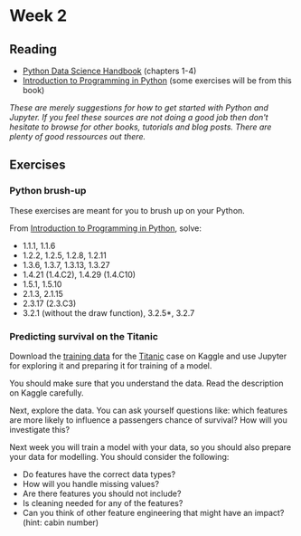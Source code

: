 # Week 2
## Reading
- [Python Data Science Handbook](https://jakevdp.github.io/PythonDataScienceHandbook/) (chapters 1-4)
- [Introduction to Programming in Python](https://introcs.cs.princeton.edu/python/home/) (some exercises will be from this book)

_These are merely suggestions for how to get started with Python and Jupyter. If you feel these sources are not doing a good job then don't hesitate to browse for other books, tutorials and blog posts. There are plenty of good ressources out there._

## Exercises
### Python brush-up
These exercises are meant for you to brush up on your Python.

From [Introduction to Programming in Python](https://introcs.cs.princeton.edu/python/home/), solve:

- 1.1.1, 1.1.6
- 1.2.2, 1.2.5, 1.2.8, 1.2.11
- 1.3.6, 1.3.7, 1.3.13, 1.3.27
- 1.4.21 (1.4.C2), 1.4.29 (1.4.C10)
- 1.5.1, 1.5.10
- 2.1.3, 2.1.15
- 2.3.17 (2.3.C3)
- 3.2.1 (without the draw function), 3.2.5*, 3.2.7

### Predicting survival on the Titanic
Download the [training data](https://github.com/patrickcording/02807-comp-tools/blob/master/docker/work/data/titanic_train.csv) for the [Titanic](https://www.kaggle.com/c/titanic/overview) case on Kaggle and use Jupyter for exploring it and preparing it for training of a model. 

You should make sure that you understand the data. Read the description on Kaggle carefully. 

Next, explore the data. You can ask yourself questions like: which features are more likely to influence a passengers chance of survival? How will you investigate this?  

Next week you will train a model with your data, so you should also prepare your data for modelling. You should consider the following:
- Do features have the correct data types?
- How will you handle missing values?
- Are there features you should not include?
- Is cleaning needed for any of the features?
- Can you think of other feature engineering that might have an impact? (hint: cabin number)

